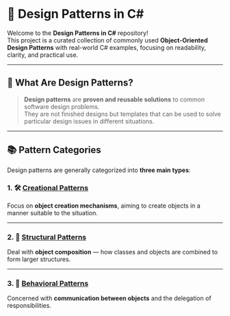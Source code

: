 # 🎯 Design Patterns in C#

Welcome to the **Design Patterns in C#** repository!  
This project is a curated collection of commonly used **Object-Oriented Design Patterns** with real-world C# examples, focusing on readability, clarity, and practical use.

---

## 📌 What Are Design Patterns?

> **Design patterns** are **proven and reusable solutions** to common software design problems.  
They are not finished designs but templates that can be used to solve particular design issues in different situations.

---

## 📚 Pattern Categories

Design patterns are generally categorized into **three main types**:

### 1. 🛠️ [Creational Patterns](./Creational%20Patterns)
Focus on **object creation mechanisms**, aiming to create objects in a manner suitable to the situation.

---

### 2. 🧱 [Structural Patterns](./Structural%20Patterns)
Deal with **object composition** — how classes and objects are combined to form larger structures.

---

### 3. 🤝 [Behavioral Patterns](./Behavioral%20Patterns)
Concerned with **communication between objects** and the delegation of responsibilities.
